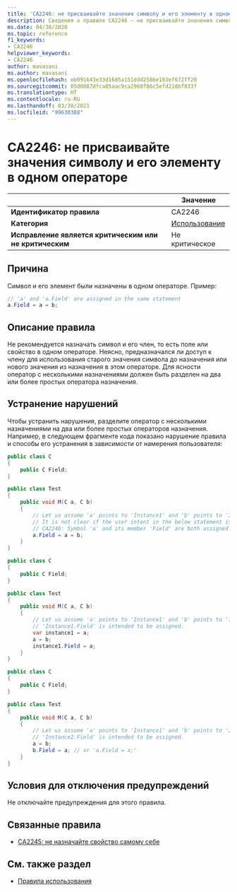 ```yaml
---
title: 'CA2246: не присваивайте значения символу и его элементу в одном операторе (анализ кода)'
description: Сведения о правиле CA2246 — не присваивайте значения символу и его элементу в одном операторе
ms.date: 04/30/2020
ms.topic: reference
f1_keywords:
- CA2246
helpviewer_keywords:
- CA2246
author: mavasani
ms.author: mavasani
ms.openlocfilehash: eb091643e33d1685a151ddd2586e103ef672ff20
ms.sourcegitcommit: 05d0087dfca85aac9ca2960f86c5efd218bf833f
ms.translationtype: HT
ms.contentlocale: ru-RU
ms.lasthandoff: 03/30/2021
ms.locfileid: "99630388"
---
```

# <a name="ca2246-do-not-assign-a-symbol-and-its-member-in-the-same-statement"></a>CA2246: не присваивайте значения символу и его элементу в одном операторе

| | Значение |
|-|-|
| **Идентификатор правила** |CA2246|
| **Категория** |[Использование](usage-warnings.md)|
| **Исправление является критическим или не критическим** |Не критическое|

## <a name="cause"></a>Причина

Символ и его элемент были назначены в одном операторе. Пример:

```csharp
// 'a' and 'a.Field' are assigned in the same statement
a.Field = a = b;
```

## <a name="rule-description"></a>Описание правила

Не рекомендуется назначать символ и его член, то есть поле или свойство в одном операторе. Неясно, предназначался ли доступ к члену для использования старого значения символа до назначения или нового значения из назначения в этом операторе. Для ясности оператор с несколькими назначениями должен быть разделен на два или более простых оператора назначения.

## <a name="how-to-fix-violations"></a>Устранение нарушений

Чтобы устранить нарушения, разделите оператор с несколькими назначениями на два или более простых операторов назначения. Например, в следующем фрагменте кода показано нарушение правила и способы его устранения в зависимости от намерения пользователя:

```csharp
public class C
{
    public C Field;
}

public class Test
{
    public void M(C a, C b)
    {
        // Let us assume 'a' points to 'Instance1' and 'b' points to 'Instance2' at the start of the method.
        // It is not clear if the user intent in the below statement is to assign to 'Instance1.Field' or 'Instance2.Field'.
        // CA2246: Symbol 'a' and its member 'Field' are both assigned in the same statement. You are at risk of assigning the member of an unintended object.
        a.Field = a = b;
    }
}
```

```csharp
public class C
{
    public C Field;
}

public class Test
{
    public void M(C a, C b)
    {
        // Let us assume 'a' points to 'Instance1' and 'b' points to 'Instance2' at the start of the method.
        // 'Instance1.Field' is intended to be assigned.
        var instance1 = a;
        a = b;
        instance1.Field = a;
    }
}
```

```csharp
public class C
{
    public C Field;
}

public class Test
{
    public void M(C a, C b)
    {
        // Let us assume 'a' points to 'Instance1' and 'b' points to 'Instance2' at the start of the method.
        // 'Instance2.Field' is intended to be assigned.
        a = b;
        b.Field = a; // or 'a.Field = a;'
    }
}
```

## <a name="when-to-suppress-warnings"></a>Условия для отключения предупреждений

Не отключайте предупреждения для этого правила.

## <a name="related-rules"></a>Связанные правила

- [CA2245: не назначайте свойство самому себе](ca2245.md)

## <a name="see-also"></a>См. также раздел

- [Правила использования](usage-warnings.md)
